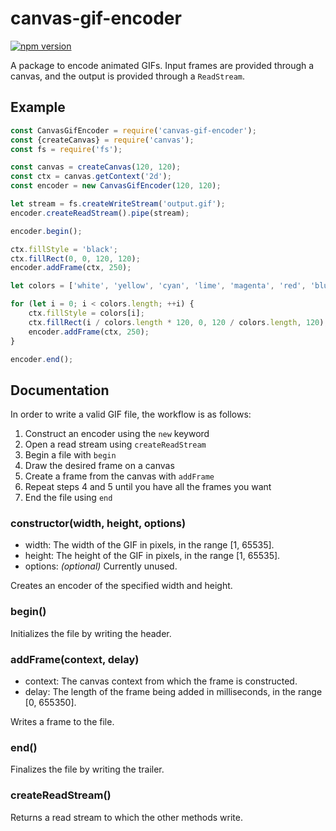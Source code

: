 # canvas-gif-encoder

[![npm version](https://badge.fury.io/js/canvas-gif-encoder.svg)](https://www.npmjs.com/package/canvas-gif-encoder)

A package to encode animated GIFs. Input frames are provided through a canvas, and the output is provided through a `ReadStream`.

## Example

```js
const CanvasGifEncoder = require('canvas-gif-encoder');
const {createCanvas} = require('canvas');
const fs = require('fs');

const canvas = createCanvas(120, 120);
const ctx = canvas.getContext('2d');
const encoder = new CanvasGifEncoder(120, 120);

let stream = fs.createWriteStream('output.gif');
encoder.createReadStream().pipe(stream);

encoder.begin();

ctx.fillStyle = 'black';
ctx.fillRect(0, 0, 120, 120);
encoder.addFrame(ctx, 250);

let colors = ['white', 'yellow', 'cyan', 'lime', 'magenta', 'red', 'blue'];

for (let i = 0; i < colors.length; ++i) {
	ctx.fillStyle = colors[i];
	ctx.fillRect(i / colors.length * 120, 0, 120 / colors.length, 120);
	encoder.addFrame(ctx, 250);
}

encoder.end();
```

## Documentation

In order to write a valid GIF file, the workflow is as follows:

1. Construct an encoder using the `new` keyword
2. Open a read stream using `createReadStream`
3. Begin a file with `begin`
4. Draw the desired frame on a canvas
5. Create a frame from the canvas with `addFrame`
6. Repeat steps 4 and 5 until you have all the frames you want
7. End the file using `end`

### constructor(width, height, options)

* width: The width of the GIF in pixels, in the range [1, 65535].
* height: The height of the GIF in pixels, in the range [1, 65535].
* options: _(optional)_ Currently unused.

Creates an encoder of the specified width and height.

### begin()

Initializes the file by writing the header.

### addFrame(context, delay)

* context: The canvas context from which the frame is constructed.
* delay: The length of the frame being added in milliseconds, in the range [0, 655350].

Writes a frame to the file.

### end()

Finalizes the file by writing the trailer.

### createReadStream()

Returns a read stream to which the other methods write.
